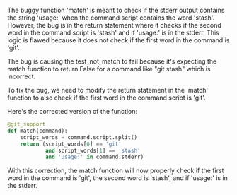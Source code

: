 The buggy function 'match' is meant to check if the stderr output contains the string 'usage:' when the command script contains the word 'stash'. However, the bug is in the return statement where it checks if the second word in the command script is 'stash' and if 'usage:' is in the stderr. This logic is flawed because it does not check if the first word in the command is 'git'. 

The bug is causing the test_not_match to fail because it's expecting the match function to return False for a command like "git stash" which is incorrect.

To fix the bug, we need to modify the return statement in the 'match' function to also check if the first word in the command script is 'git'.

Here's the corrected version of the function:

```python
@git_support
def match(command):
    script_words = command.script.split()
    return (script_words[0] == 'git'
            and script_words[1] == 'stash'
            and 'usage:' in command.stderr)
```

With this correction, the match function will now properly check if the first word in the command is 'git', the second word is 'stash', and if 'usage:' is in the stderr.